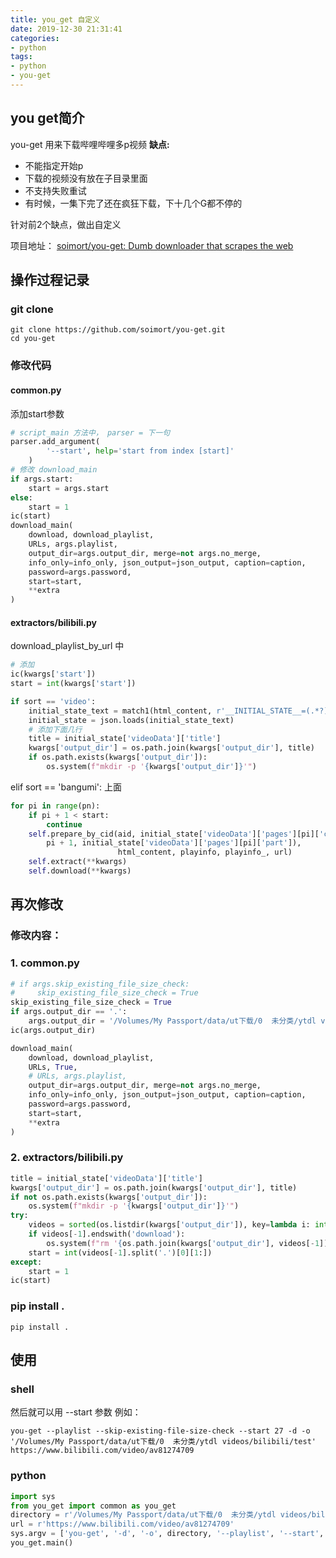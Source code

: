 ```yaml
---
title: you_get 自定义
date: 2019-12-30 21:31:41
categories:
- python
tags:
- python
- you-get
---
```

## you get简介
you-get 用来下载哔哩哔哩多p视频
**缺点:**
* 不能指定开始p
* 下载的视频没有放在子目录里面
* 不支持失败重试
* 有时候，一集下完了还在疯狂下载，下十几个G都不停的

针对前2个缺点，做出自定义

项目地址：
[soimort/you-get: Dumb downloader that scrapes the web](https://github.com/soimort/you-get)

<!--more-->
## 操作过程记录
### git clone
```shell
git clone https://github.com/soimort/you-get.git
cd you-get
```
### 修改代码
#### common.py
添加start参数
```python
# script_main 方法中， parser = 下一句
parser.add_argument(
        '--start', help='start from index [start]'
    )
# 修改 download_main
if args.start:
    start = args.start
else:
    start = 1
ic(start)
download_main(
    download, download_playlist,
    URLs, args.playlist,
    output_dir=args.output_dir, merge=not args.no_merge,
    info_only=info_only, json_output=json_output, caption=caption,
    password=args.password,
    start=start,
    **extra
)
```
#### extractors/bilibili.py
download_playlist_by_url 中
```python
# 添加
ic(kwargs['start'])
start = int(kwargs['start'])
```

```python
if sort == 'video':
    initial_state_text = match1(html_content, r'__INITIAL_STATE__=(.*?);\(function\(\)')  # FIXME
    initial_state = json.loads(initial_state_text)
    # 添加下面几行
    title = initial_state['videoData']['title']
    kwargs['output_dir'] = os.path.join(kwargs['output_dir'], title)
    if os.path.exists(kwargs['output_dir']):
        os.system(f"mkdir -p '{kwargs['output_dir']}'")
```
elif sort == 'bangumi': 上面

```python
for pi in range(pn):
    if pi + 1 < start:
        continue
    self.prepare_by_cid(aid, initial_state['videoData']['pages'][pi]['cid'], 'P%s. %s' % (
        pi + 1, initial_state['videoData']['pages'][pi]['part']),
                        html_content, playinfo, playinfo_, url)
    self.extract(**kwargs)
    self.download(**kwargs)
```

## 再次修改
### 修改内容：

### 1. common.py
```python
# if args.skip_existing_file_size_check:
#     skip_existing_file_size_check = True
skip_existing_file_size_check = True
if args.output_dir == '.':
    args.output_dir = '/Volumes/My Passport/data/ut下载/0  未分类/ytdl videos/bilibili'
ic(args.output_dir)
```

```python
download_main(
    download, download_playlist,
    URLs, True,
    # URLs, args.playlist,
    output_dir=args.output_dir, merge=not args.no_merge,
    info_only=info_only, json_output=json_output, caption=caption,
    password=args.password,
    start=start,
    **extra
)
```
### 2. extractors/bilibili.py
```python
title = initial_state['videoData']['title']
kwargs['output_dir'] = os.path.join(kwargs['output_dir'], title)
if not os.path.exists(kwargs['output_dir']):
    os.system(f"mkdir -p '{kwargs['output_dir']}'")
try:
    videos = sorted(os.listdir(kwargs['output_dir']), key=lambda i: int(i.split('.')[0][1:]))
    if videos[-1].endswith('download'):
        os.system(f"rm '{os.path.join(kwargs['output_dir'], videos[-1])}'")
    start = int(videos[-1].split('.')[0][1:])
except:
    start = 1
ic(start)
```

### pip install .
```shell
pip install .
```
## 使用
### shell
然后就可以用 --start 参数
例如：

```shell
you-get --playlist --skip-existing-file-size-check --start 27 -d -o '/Volumes/My Passport/data/ut下载/0  未分类/ytdl videos/bilibili/test' https://www.bilibili.com/video/av81274709
```
### python

```python
import sys
from you_get import common as you_get
directory = r'/Volumes/My Passport/data/ut下载/0  未分类/ytdl videos/bilibili/test'
url = r'https://www.bilibili.com/video/av81274709'
sys.argv = ['you-get', '-d', '-o', directory, '--playlist', '--start', '27', url]
you_get.main()
```
